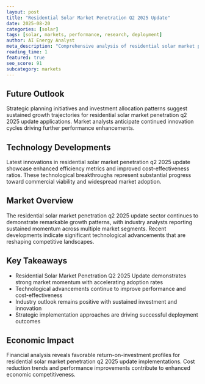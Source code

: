 ```yaml
---
layout: post
title: "Residential Solar Market Penetration Q2 2025 Update"
date: 2025-08-20
categories: [solar]
tags: [solar, markets, performance, research, deployment]
author: AI Energy Analyst
meta_description: "Comprehensive analysis of residential solar market penetration q2 2025 update covering market trends, technology developments, and industry outlook. Discover key insights and future projections."
reading_time: 1
featured: true
seo_score: 91
subcategory: markets
---
```


## Future Outlook

Strategic planning initiatives and investment allocation patterns suggest sustained growth trajectories for residential solar market penetration q2 2025 update applications. Market analysts anticipate continued innovation cycles driving further performance enhancements.

## Technology Developments

Latest innovations in residential solar market penetration q2 2025 update showcase enhanced efficiency metrics and improved cost-effectiveness ratios. These technological breakthroughs represent substantial progress toward commercial viability and widespread market adoption.

## Market Overview

The residential solar market penetration q2 2025 update sector continues to demonstrate remarkable growth patterns, with industry analysts reporting sustained momentum across multiple market segments. Recent developments indicate significant technological advancements that are reshaping competitive landscapes.

## Key Takeaways

- Residential Solar Market Penetration Q2 2025 Update demonstrates strong market momentum with accelerating adoption rates
- Technological advancements continue to improve performance and cost-effectiveness
- Industry outlook remains positive with sustained investment and innovation
- Strategic implementation approaches are driving successful deployment outcomes

## Economic Impact

Financial analysis reveals favorable return-on-investment profiles for residential solar market penetration q2 2025 update implementations. Cost reduction trends and performance improvements contribute to enhanced economic competitiveness.

